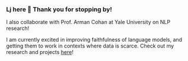 ### Lj here 👋 Thank you for stopping by!

I also collaborate with Prof. Arman Cohan at Yale University on NLP research!

I am currently excited in improving faithfulness of language models, and getting them to work in contexts where data is scarce.
Check out my research and projects <a href="https://ljyflores.github.io/">here</a>!
